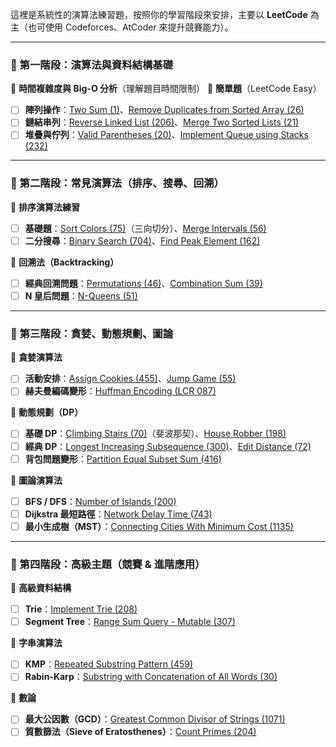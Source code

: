 這裡是系統性的演算法練習題，按照你的學習階段來安排，主要以 **LeetCode** 為主（也可使用 Codeforces、AtCoder 來提升競賽能力）。

---

### **📌 第一階段：演算法與資料結構基礎**
🔹 **時間複雜度與 Big-O 分析**（理解題目時間限制）
📌 **簡單題**（LeetCode Easy）
- [ ] **陣列操作**：[Two Sum (1)](https://leetcode.com/problems/two-sum/)、[Remove Duplicates from Sorted Array (26)](https://leetcode.com/problems/remove-duplicates-from-sorted-array/)
- [ ] **鏈結串列**：[Reverse Linked List (206)](https://leetcode.com/problems/reverse-linked-list/)、[Merge Two Sorted Lists (21)](https://leetcode.com/problems/merge-two-sorted-lists/)
- [ ] **堆疊與佇列**：[Valid Parentheses (20)](https://leetcode.com/problems/valid-parentheses/)、[Implement Queue using Stacks (232)](https://leetcode.com/problems/implement-queue-using-stacks/)

---

### **📌 第二階段：常見演算法（排序、搜尋、回溯）**
📌 **排序演算法練習**
- [ ] **基礎題**：[Sort Colors (75)](https://leetcode.com/problems/sort-colors/)（三向切分）、[Merge Intervals (56)](https://leetcode.com/problems/merge-intervals/)
- [ ] **二分搜尋**：[Binary Search (704)](https://leetcode.com/problems/binary-search/)、[Find Peak Element (162)](https://leetcode.com/problems/find-peak-element/)

📌 **回溯法（Backtracking）**
- [ ] **經典回溯問題**：[Permutations (46)](https://leetcode.com/problems/permutations/)、[Combination Sum (39)](https://leetcode.com/problems/combination-sum/)
- [ ] **N 皇后問題**：[N-Queens (51)](https://leetcode.com/problems/n-queens/)

---

### **📌 第三階段：貪婪、動態規劃、圖論**
📌 **貪婪演算法**
- [ ] **活動安排**：[Assign Cookies (455)](https://leetcode.com/problems/assign-cookies/)、[Jump Game (55)](https://leetcode.com/problems/jump-game/)
- [ ] **赫夫曼編碼變形**：[Huffman Encoding (LCR 087)](https://leetcode.com/problems/huffman-encoding/)

📌 **動態規劃（DP）**
- [ ] **基礎 DP**：[Climbing Stairs (70)](https://leetcode.com/problems/climbing-stairs/)（斐波那契）、[House Robber (198)](https://leetcode.com/problems/house-robber/)
- [ ] **經典 DP**：[Longest Increasing Subsequence (300)](https://leetcode.com/problems/longest-increasing-subsequence/)、[Edit Distance (72)](https://leetcode.com/problems/edit-distance/)
- [ ] **背包問題變形**：[Partition Equal Subset Sum (416)](https://leetcode.com/problems/partition-equal-subset-sum/)

📌 **圖論演算法**
- [ ] **BFS / DFS**：[Number of Islands (200)](https://leetcode.com/problems/number-of-islands/)
- [ ] **Dijkstra 最短路徑**：[Network Delay Time (743)](https://leetcode.com/problems/network-delay-time/)
- [ ] **最小生成樹（MST）**：[Connecting Cities With Minimum Cost (1135)](https://leetcode.com/problems/connecting-cities-with-minimum-cost/)

---

### **📌 第四階段：高級主題（競賽 & 進階應用）**
📌 **高級資料結構**
- [ ] **Trie**：[Implement Trie (208)](https://leetcode.com/problems/implement-trie-prefix-tree/)
- [ ] **Segment Tree**：[Range Sum Query - Mutable (307)](https://leetcode.com/problems/range-sum-query-mutable/)

📌 **字串演算法**
- [ ] **KMP**：[Repeated Substring Pattern (459)](https://leetcode.com/problems/repeated-substring-pattern/)
- [ ] **Rabin-Karp**：[Substring with Concatenation of All Words (30)](https://leetcode.com/problems/substring-with-concatenation-of-all-words/)

📌 **數論**
- [ ] **最大公因數（GCD）**：[Greatest Common Divisor of Strings (1071)](https://leetcode.com/problems/greatest-common-divisor-of-strings/)
- [ ] **質數篩法（Sieve of Eratosthenes）**：[Count Primes (204)](https://leetcode.com/problems/count-primes/)
